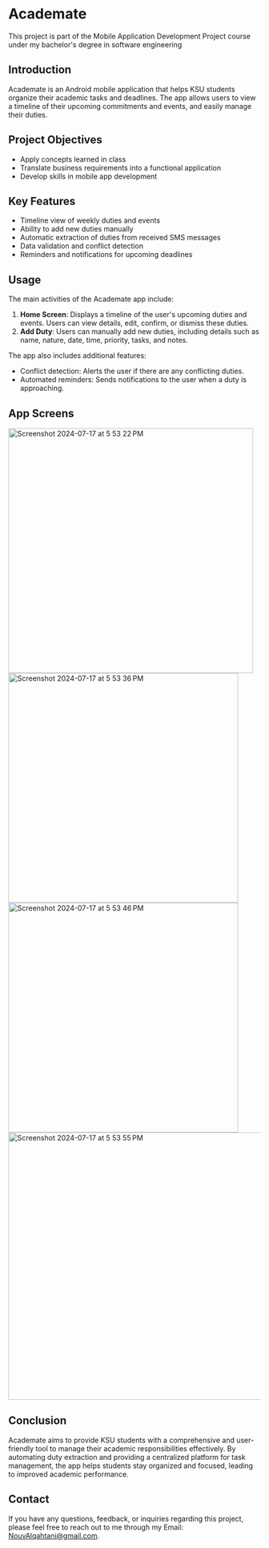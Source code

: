 # Academate
This project is part of the Mobile Application Development Project course under my bachelor's degree in software engineering

## Introduction

Academate is an Android mobile application that helps KSU students organize their academic tasks and deadlines. The app allows users to view a timeline of their upcoming commitments and events, and easily manage their duties.

## Project Objectives

- Apply concepts learned in class
- Translate business requirements into a functional application
- Develop skills in mobile app development

## Key Features

- Timeline view of weekly duties and events
- Ability to add new duties manually
- Automatic extraction of duties from received SMS messages
- Data validation and conflict detection
- Reminders and notifications for upcoming deadlines

## Usage

The main activities of the Academate app include:

1. **Home Screen**: Displays a timeline of the user's upcoming duties and events. Users can view details, edit, confirm, or dismiss these duties.
2. **Add Duty**: Users can manually add new duties, including details such as name, nature, date, time, priority, tasks, and notes.

The app also includes additional features:

- Conflict detection: Alerts the user if there are any conflicting duties.
- Automated reminders: Sends notifications to the user when a duty is approaching.

## App Screens  

<img width="489" alt="Screenshot 2024-07-17 at 5 53 22 PM" src="https://github.com/user-attachments/assets/fb67123e-38d0-41ff-9b28-ce6d42bda3bf">

<img width="459" alt="Screenshot 2024-07-17 at 5 53 36 PM" src="https://github.com/user-attachments/assets/f92ef69e-9d24-4f67-8801-ffe01ba73cbb">

<img width="459" alt="Screenshot 2024-07-17 at 5 53 46 PM" src="https://github.com/user-attachments/assets/ae84c243-485e-4235-888e-827202afc865">

<img width="534" alt="Screenshot 2024-07-17 at 5 53 55 PM" src="https://github.com/user-attachments/assets/14da2714-66c6-4b3f-8ce1-639355af598e">


## Conclusion

Academate aims to provide KSU students with a comprehensive and user-friendly tool to manage their academic responsibilities effectively. By automating duty extraction and providing a centralized platform for task management, the app helps students stay organized and focused, leading to improved academic performance.

## Contact

If you have any questions, feedback, or inquiries regarding this project, please feel free to reach out to me through my Email: NouvAlqahtani@gmail.com.
